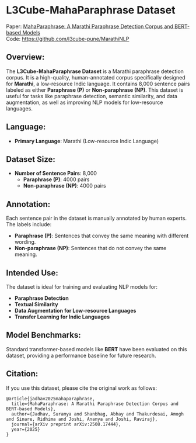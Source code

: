 # L3Cube-MahaParaphrase Dataset

Paper: [MahaParaphrase: A Marathi Paraphrase Detection Corpus and BERT-based Models](https://huggingface.co/papers/2508.17444) <br>
Code: https://github.com/l3cube-pune/MarathiNLP

## Overview:
The **L3Cube-MahaParaphrase Dataset** is a Marathi paraphrase detection corpus. It is a high-quality, human-annotated corpus specifically designed for **Marathi**, a low-resource Indic language. It contains 8,000 sentence pairs labeled as either **Paraphrase (P)** or **Non-paraphrase (NP)**. This dataset is useful for tasks like paraphrase detection, semantic similarity, and data augmentation, as well as improving NLP models for low-resource languages.

## Language:
- **Primary Language**: Marathi (Low-resource Indic Language)

## Dataset Size:
- **Number of Sentence Pairs**: 8,000
  - **Paraphrase (P)**: 4000 pairs
  - **Non-paraphrase (NP)**: 4000 pairs

## Annotation:
Each sentence pair in the dataset is manually annotated by human experts. The labels include:
- **Paraphrase (P)**: Sentences that convey the same meaning with different wording.
- **Non-paraphrase (NP)**: Sentences that do not convey the same meaning.

## Intended Use:
The dataset is ideal for training and evaluating NLP models for:
- **Paraphrase Detection**
- **Textual Similarity**
- **Data Augmentation for Low-resource Languages**
- **Transfer Learning for Indic Languages**

## Model Benchmarks:
Standard transformer-based models like **BERT** have been evaluated on this dataset, providing a performance baseline for future research.

## Citation:
If you use this dataset, please cite the original work as follows:
```
@article{jadhav2025mahaparaphrase,
  title={MahaParaphrase: A Marathi Paraphrase Detection Corpus and BERT-based Models},
  author={Jadhav, Suramya and Shanbhag, Abhay and Thakurdesai, Amogh and Sinare, Ridhima and Joshi, Ananya and Joshi, Raviraj},
  journal={arXiv preprint arXiv:2508.17444},
  year={2025}
}
```
